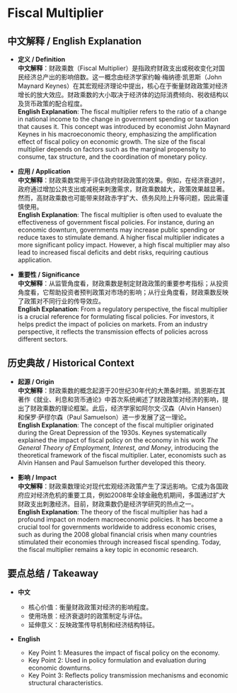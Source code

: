# Fiscal Multiplier

## 中文解释 / English Explanation

* **定义 / Definition**  
  **中文解释**：财政乘数（Fiscal Multiplier）是指政府财政支出或税收变化对国民经济总产出的影响倍数。这一概念由经济学家约翰·梅纳德·凯恩斯（John Maynard Keynes）在其宏观经济理论中提出，核心在于衡量财政政策对经济增长的放大效应。财政乘数的大小取决于经济体的边际消费倾向、税收结构以及货币政策的配合程度。  
  **English Explanation**: The fiscal multiplier refers to the ratio of a change in national income to the change in government spending or taxation that causes it. This concept was introduced by economist John Maynard Keynes in his macroeconomic theory, emphasizing the amplification effect of fiscal policy on economic growth. The size of the fiscal multiplier depends on factors such as the marginal propensity to consume, tax structure, and the coordination of monetary policy.

* **应用 / Application**  
  **中文解释**：财政乘数常用于评估政府财政政策的效果。例如，在经济衰退时，政府通过增加公共支出或减税来刺激需求，财政乘数越大，政策效果越显著。然而，高财政乘数也可能带来财政赤字扩大、债务风险上升等问题，因此需谨慎使用。  
  **English Explanation**: The fiscal multiplier is often used to evaluate the effectiveness of government fiscal policies. For instance, during an economic downturn, governments may increase public spending or reduce taxes to stimulate demand. A higher fiscal multiplier indicates a more significant policy impact. However, a high fiscal multiplier may also lead to increased fiscal deficits and debt risks, requiring cautious application.

* **重要性 / Significance**  
  **中文解释**：从监管角度看，财政乘数是制定财政政策的重要参考指标；从投资角度看，它帮助投资者预判政策对市场的影响；从行业角度看，财政乘数反映了政策对不同行业的传导效应。  
  **English Explanation**: From a regulatory perspective, the fiscal multiplier is a crucial reference for formulating fiscal policies. For investors, it helps predict the impact of policies on markets. From an industry perspective, it reflects the transmission effects of policies across different sectors.

## 历史典故 / Historical Context

* **起源 / Origin**  
  **中文解释**：财政乘数的概念起源于20世纪30年代的大萧条时期。凯恩斯在其著作《就业、利息和货币通论》中首次系统阐述了财政政策对经济的影响，提出了财政乘数的理论框架。此后，经济学家如阿尔文·汉森（Alvin Hansen）和保罗·萨缪尔森（Paul Samuelson）进一步发展了这一理论。  
  **English Explanation**: The concept of the fiscal multiplier originated during the Great Depression of the 1930s. Keynes systematically explained the impact of fiscal policy on the economy in his work *The General Theory of Employment, Interest, and Money*, introducing the theoretical framework of the fiscal multiplier. Later, economists such as Alvin Hansen and Paul Samuelson further developed this theory.

* **影响 / Impact**  
  **中文解释**：财政乘数理论对现代宏观经济政策产生了深远影响。它成为各国政府应对经济危机的重要工具，例如2008年全球金融危机期间，多国通过扩大财政支出刺激经济。目前，财政乘数仍是经济学研究的热点之一。  
  **English Explanation**: The theory of the fiscal multiplier has had a profound impact on modern macroeconomic policies. It has become a crucial tool for governments worldwide to address economic crises, such as during the 2008 global financial crisis when many countries stimulated their economies through increased fiscal spending. Today, the fiscal multiplier remains a key topic in economic research.

## 要点总结 / Takeaway

* **中文**  
  - 核心价值：衡量财政政策对经济的影响程度。  
  - 使用场景：经济衰退时的政策制定与评估。  
  - 延伸意义：反映政策传导机制和经济结构特征。  

* **English**  
  - Key Point 1: Measures the impact of fiscal policy on the economy.  
  - Key Point 2: Used in policy formulation and evaluation during economic downturns.  
  - Key Point 3: Reflects policy transmission mechanisms and economic structural characteristics.